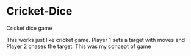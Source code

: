 # Cricket-Dice
Cricket dice game

This works just like cricket game.
Player 1 sets a target with moves and Player 2 chases the target.
This was my concept of game

